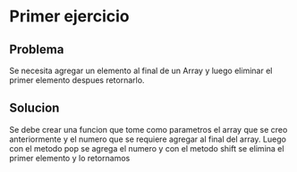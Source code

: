 # Primer ejercicio

## Problema

Se necesita agregar un elemento al final de un Array y luego eliminar el primer elemento despues retornarlo.

## Solucion

Se debe crear una funcion que tome como parametros el array que se creo anteriormente y el numero que se requiere agregar al final del array. Luego con el metodo pop se agrega el numero y con el metodo shift se elimina el primer elemento y lo retornamos